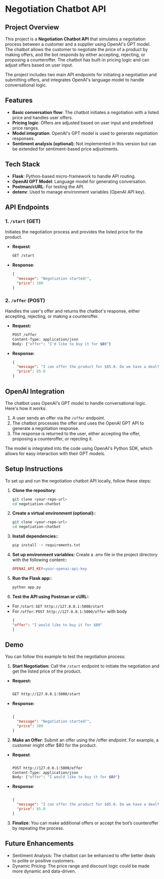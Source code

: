 # Negotiation Chatbot API

## Project Overview

This project is a **Negotiation Chatbot API** that simulates a negotiation process between a customer and a supplier using OpenAI's GPT model. The chatbot allows the customer to negotiate the price of a product by making offers, and the bot responds by either accepting, rejecting, or proposing a counteroffer. The chatbot has built-in pricing logic and can adjust offers based on user input.

The project includes two main API endpoints for initiating a negotiation and submitting offers, and integrates OpenAI's language model to handle conversational logic.

## Features

- **Basic conversation flow**: The chatbot initiates a negotiation with a listed price and handles user offers.
- **Pricing logic**: Offers are adjusted based on user input and predefined price ranges.
- **Model integration**: OpenAI's GPT model is used to generate negotiation responses.
- **Sentiment analysis (optional)**: Not implemented in this version but can be extended for sentiment-based price adjustments.

## Tech Stack

- **Flask**: Python-based micro-framework to handle API routing.
- **OpenAI GPT Model**: Language model for generating conversation.
- **Postman/cURL**: For testing the API.
- **dotenv**: Used to manage environment variables (OpenAI API key).

## API Endpoints

### 1. `/start` (GET)
Initiates the negotiation process and provides the listed price for the product.

- **Request**:
  ```bash
  GET /start
  
- **Response**:
  ```json
  {
    "message": "Negotiation started!",
    "price": 100
  }
### 2. `/offer` (POST)
Handles the user's offer and returns the chatbot's response, either accepting, rejecting, or making a counteroffer.

- **Request:**

  ```bash
  POST /offer
  Content-Type: application/json
  Body: {"offer": "I'd like to buy it for $80"}
- **Response:**

  ```json
  {
    "message": "I can offer the product for $85.0. Do we have a deal?",
    "price": 85.0
  }

## OpenAI Integration
The chatbot uses OpenAI's GPT model to handle conversational logic. Here's how it works:

1. A user sends an offer via the `/offer` endpoint.
2. The chatbot processes the offer and uses the OpenAI GPT API to generate a negotiation response.
3. The response is returned to the user, either accepting the offer, proposing a counteroffer, or rejecting it.


The model is integrated into the code using OpenAI's Python SDK, which allows for easy interaction with their GPT models.

## Setup Instructions

To set up and run the negotiation chatbot API locally, follow these steps:

1. **Clone the repository**:
   ```bash
   git clone <your-repo-url>
   cd negotiation-chatbot
2. **Create a virtual environment (optional):**:
   ```bash
   git clone <your-repo-url>
   cd negotiation-chatbot
3. **Install dependencies:**:
   ```bash
   pip install -r requirements.txt

4. **Set up environment variables:** Create a .env file in the project directory with the following content::
   ```makefile
   OPENAI_API_KEY=your-openai-api-key

5. **Run the Flask app:**:
   ```bash
   python app.py

6. **Test the API using Postman or cURL:**:
- For `/start`: `GET http://127.0.0.1:5000/start`
- For `/offer`: `POST http://127.0.0.1:5000/offer` with body
   ```json
   {
  "offer": "I would like to buy it for $80"
  }

   
## Demo
You can follow this example to test the negotiation process:

1. **Start Negotiation:** Call the `/start` endpoint to initiate the negotiation and get the listed price of the product.

- **Request:**

  ```bash

  GET http://127.0.0.1:5000/start
- **Response:**

  ```json

  {
    "message": "Negotiation started!",
    "price": 100
  }
2. **Make an Offer**: Submit an offer using the /offer endpoint. For example, a customer might offer $80 for the product.

- **Request**:

  ```bash

  POST http://127.0.0.1:5000/offer
  Content-Type: application/json
  Body: {"offer": "I would like to buy it for $80"}
- **Response**:

  ```json

  {
    "message": "I can offer the product for $85.0. Do we have a deal?",
    "price": 85.0
  }
3. **Finalize**: You can make additional offers or accept the bot’s counteroffer by repeating the process.

## Future Enhancements
- Sentiment Analysis: The chatbot can be enhanced to offer better deals to polite or positive customers.
- Dynamic Pricing: The price range and discount logic could be made more dynamic and data-driven.

